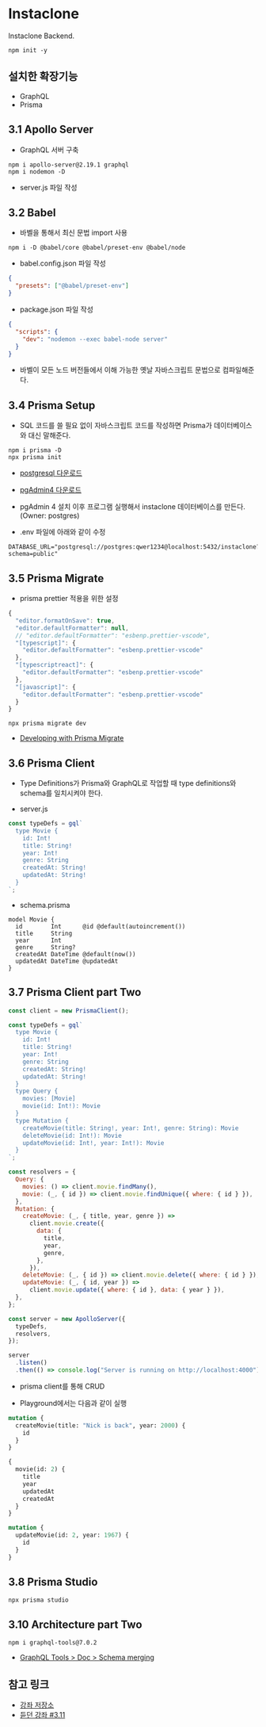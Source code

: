 # Instaclone

Instaclone Backend.

```command
npm init -y
```

## 설치한 확장기능

- GraphQL
- Prisma

## 3.1 Apollo Server

- GraphQL 서버 구축

```command
npm i apollo-server@2.19.1 graphql
npm i nodemon -D
```

- server.js 파일 작성

## 3.2 Babel

- 바벨을 통해서 최신 문법 import 사용

```command
npm i -D @babel/core @babel/preset-env @babel/node
```

- babel.config.json 파일 작성

```json
{
  "presets": ["@babel/preset-env"]
}
```

- package.json 파일 작성

```json
{
  "scripts": {
    "dev": "nodemon --exec babel-node server"
  }
}
```

- 바벨이 모든 노드 버전들에서 이해 가능한 옛날 자바스크립트 문법으로 컴파일해준다.

## 3.4 Prisma Setup

- SQL 코드를 쓸 필요 없이 자바스크립트 코드를 작성하면 Prisma가 데이터베이스와 대신 말해준다.

```command
npm i prisma -D
npx prisma init
```

- [postgresql 다운로드](https://www.enterprisedb.com/downloads/postgres-postgresql-downloads)
- [pgAdmin4 다운로드](https://www.pgadmin.org/download/pgadmin-4-windows)

- pgAdmin 4 설치 이후 프로그램 실행해서 instaclone 데이터베이스를 만든다.(Owner: postgres)
- .env 파일에 아래와 같이 수정

```env
DATABASE_URL="postgresql://postgres:qwer1234@localhost:5432/instaclone?schema=public"
```

## 3.5 Prisma Migrate

- prisma prettier 적용을 위한 설정

```js
{
  "editor.formatOnSave": true,
  "editor.defaultFormatter": null,
  // "editor.defaultFormatter": "esbenp.prettier-vscode",
  "[typescript]": {
    "editor.defaultFormatter": "esbenp.prettier-vscode"
  },
  "[typescriptreact]": {
    "editor.defaultFormatter": "esbenp.prettier-vscode"
  },
  "[javascript]": {
    "editor.defaultFormatter": "esbenp.prettier-vscode"
  }
}
```

```command
npx prisma migrate dev
```

- [Developing with Prisma Migrate](https://www.prisma.io/docs/guides/database/developing-with-prisma-migrate)

## 3.6 Prisma Client

- Type Definitions가 Prisma와 GraphQL로 작업할 때 type definitions와 schema를 일치시켜야 한다.

- server.js

```js
const typeDefs = gql`
  type Movie {
    id: Int!
    title: String!
    year: Int!
    genre: String
    createdAt: String!
    updatedAt: String!
  }
`;
```

- schema.prisma

```prisma
model Movie {
  id        Int      @id @default(autoincrement())
  title     String
  year      Int
  genre     String?
  createdAt DateTime @default(now())
  updatedAt DateTime @updatedAt
}
```

## 3.7 Prisma Client part Two

```js
const client = new PrismaClient();

const typeDefs = gql`
  type Movie {
    id: Int!
    title: String!
    year: Int!
    genre: String
    createdAt: String!
    updatedAt: String!
  }
  type Query {
    movies: [Movie]
    movie(id: Int!): Movie
  }
  type Mutation {
    createMovie(title: String!, year: Int!, genre: String): Movie
    deleteMovie(id: Int!): Movie
    updateMovie(id: Int!, year: Int!): Movie
  }
`;

const resolvers = {
  Query: {
    movies: () => client.movie.findMany(),
    movie: (_, { id }) => client.movie.findUnique({ where: { id } }),
  },
  Mutation: {
    createMovie: (_, { title, year, genre }) =>
      client.movie.create({
        data: {
          title,
          year,
          genre,
        },
      }),
    deleteMovie: (_, { id }) => client.movie.delete({ where: { id } }),
    updateMovie: (_, { id, year }) =>
      client.movie.update({ where: { id }, data: { year } }),
  },
};

const server = new ApolloServer({
  typeDefs,
  resolvers,
});

server
  .listen()
  .then(() => console.log("Server is running on http://localhost:4000"));
```

- prisma client를 통해 CRUD

- Playground에서는 다음과 같이 실행

```graphql
mutation {
  createMovie(title: "Nick is back", year: 2000) {
    id
  }
}

{
  movie(id: 2) {
    title
    year
    updatedAt
    createdAt
  }
}

mutation {
  updateMovie(id: 2, year: 1967) {
    id
  }
}
```

## 3.8 Prisma Studio

```command
npx prisma studio
```

## 3.10 Architecture part Two

```command
npm i graphql-tools@7.0.2
```

- [GraphQL Tools > Doc > Schema merging](https://www.graphql-tools.com/docs/schema-merging#file-loading)

## 참고 링크

- [강좌 저장소](https://github.com/nomadcoders/instaclone-backend)
- [듣던 강좌 #3.11](https://nomadcoders.co/instaclone/lectures/2402)
